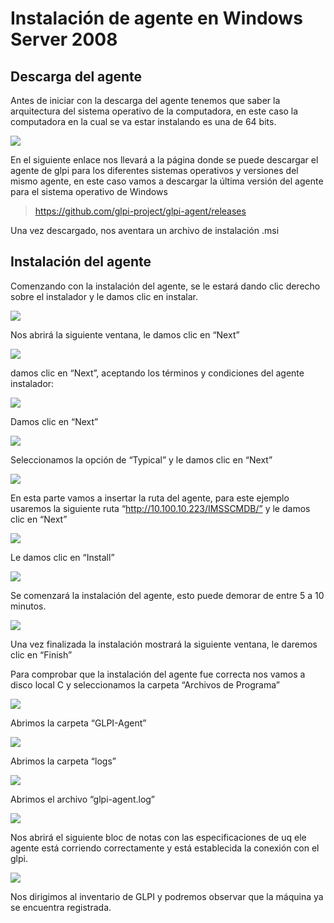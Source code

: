 # Instalación de agente en Windows Server 2008

## Descarga del agente

Antes de iniciar con la descarga del agente tenemos que saber la arquitectura del sistema operativo de la computadora, en este caso la computadora en la cual se va estar instalando es una de 64 bits.

<img src="img/1.PNG">

En el siguiente enlace nos llevará a la página donde se puede descargar el agente de glpi para los diferentes sistemas operativos y versiones del mismo agente, en este caso vamos a descargar la última versión del agente para el sistema operativo de Windows

> https://github.com/glpi-project/glpi-agent/releases

Una vez descargado, nos aventara un archivo de instalación .msi

## Instalación del agente

Comenzando con la instalación del agente, se le estará dando clic derecho sobre el instalador y le damos clic en instalar.

<img src="img/2.PNG">

Nos abrirá la siguiente ventana, le damos clic en “Next”

<img src="img/3.PNG">

damos clic en “Next”, aceptando los términos y condiciones del agente instalador:

<img src="img/4.PNG">

Damos clic en “Next”

<img src="img/5.PNG">

Seleccionamos la opción de “Typical” y le damos clic en “Next”

<img src="img/6.PNG">

En esta parte vamos a insertar la ruta del agente, para este ejemplo usaremos la siguiente ruta  “http://10.100.10.223/IMSSCMDB/” y le damos clic en “Next”

<img src="img/7.PNG">

Le damos clic en “Install” 

<img src="img/8.PNG">

Se comenzará la instalación del agente, esto puede demorar de entre 5 a 10 minutos.

<img src="img/9.PNG">

Una vez finalizada la instalación mostrará la siguiente ventana, le daremos clic en “Finish”

Para comprobar que la instalación del agente fue correcta nos vamos a disco local C y seleccionamos la carpeta “Archivos de Programa”

<img src="img/10.PNG">

Abrimos  la carpeta “GLPI-Agent”

<img src="img/11.PNG">

Abrimos la carpeta “logs”

<img src="img/12.PNG">

Abrimos el archivo “glpi-agent.log”

<img src="img/13.PNG">

Nos abrirá el siguiente bloc de notas con las especificaciones de uq ele agente está corriendo correctamente y está establecida la conexión con el glpi.

<img src="img/14.PNG"> 

Nos dirigimos al inventario de GLPI y podremos observar que la máquina ya se encuentra registrada.



